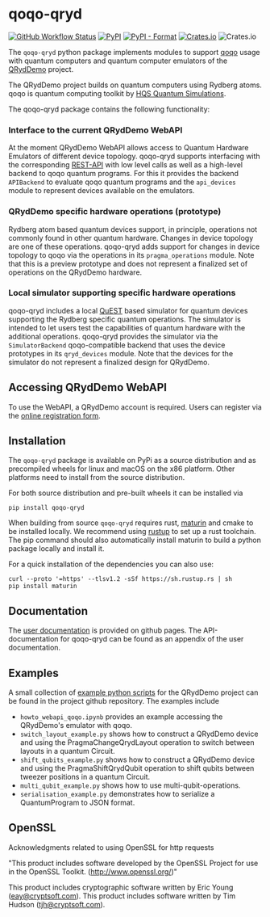 # qoqo-qryd

[![GitHub Workflow Status](https://github.com/HQSquantumsimulations/qoqo_qryd/workflows/ci_tests_main/badge.svg)](https://github.com/HQSquantumsimulations/qoqo-qryd/actions)
[![PyPI](https://img.shields.io/pypi/v/qoqo-qryd)](https://pypi.org/project/qoqo-qryd/)
[![PyPI - Format](https://img.shields.io/pypi/format/qoqo-qryd)](https://pypi.org/project/qoqo-qryd/)
[![Crates.io](https://img.shields.io/crates/v/qoqo-qryd)](https://crates.io/crates/qoqo-qryd)
![Crates.io](https://img.shields.io/crates/l/qoqo-qryd)

The `qoqo-qryd` python package implements modules to support [qoqo](https://github.com/HQSquantumsimulations/qoqo) usage with quantum computers and quantum computer emulators of the [QRydDemo](https://thequantumlaend.de/qryddemo/) project.

The QRydDemo project builds on quantum computers using Rydberg atoms.
qoqo is quantum computing toolkit by [HQS Quantum Simulations](https://quantumsimulations.de).

The qoqo-qryd package contains the following functionality:

### Interface to the current QRydDemo WebAPI

At the moment QRydDemo WebAPI allows access to Quantum Hardware Emulators of different device topology. qoqo-qryd supports interfacing with the corresponding [REST-API](https://api.qryddemo.itp3.uni-stuttgart.de/docs) with low level calls as well as a high-level backend to qoqo quantum programs. For this it provides the backend `APIBackend` to evaluate qoqo quantum programs and the `api_devices` module to represent devices available on the emulators.

### QRydDemo specific hardware operations (prototype)

Rydberg atom based quantum devices support, in principle, operations not commonly found in other quantum hardware. Changes in device topology are one of these operations. qoqo-qryd adds support for changes in device topology to qoqo via the operations in its `pragma_operations` module.
Note that this is a preview prototype and does not represent a finalized set of operations on the QRydDemo hardware.

### Local simulator supporting specific hardware operations

qoqo-qryd includes a local [QuEST](https://github.com/QuEST-Kit/QuEST) based simulator for quantum devices supporting the Rydberg specific quantum operations. The simulator is intended to let users test the capabilities of quantum hardware with the additional operations.
qoqo-qryd provides the simulator via the `SimulatorBackend` qoqo-compatible backend that uses the device prototypes in its `qryd_devices` module.
Note that the devices for the simulator do not represent a finalized design for QRydDemo.

## Accessing QRydDemo WebAPI

To use the WebAPI, a QRydDemo account is required. Users can register via the [online registration form](https://thequantumlaend.de/get-access/).

## Installation

The `qoqo-qryd` package is available on PyPi as a source distribution and as precompiled wheels for linux and macOS on the x86 platform. Other platforms need to install from the source distribution.

For both source distribution and pre-built wheels it can be installed via

```shell
pip install qoqo-qryd
```

When building from source `qoqo-qryd` requires rust, [maturin](https://github.com/PyO3/maturin) and cmake to be installed locally. We recommend using [rustup](https://rustup.rs) to set up a rust toolchain. The pip command should also automatically install maturin to build a python package locally and install it.

For a quick installation of the dependencies you can also use:

```shell
curl --proto '=https' --tlsv1.2 -sSf https://sh.rustup.rs | sh
pip install maturin
```

## Documentation

The [user documentation](https://hqsquantumsimulations.github.io/qoqo_qryd/) is provided on github pages.
The API-documentation for qoqo-qryd can be found as an appendix of the user documentation.

## Examples

A small collection of [example python scripts](https://github.com/HQSquantumsimulations/qoqo_qryd/tree/main/qoqo-qryd/examples) for the QRydDemo project can be found in the project github repository. The examples include

* `howto_webapi_qoqo.ipynb` provides an example accessing the QRydDemo's emulator with qoqo.
* `switch_layout_example.py` shows how to construct a QRydDemo device and using the PragmaChangeQrydLayout operation to switch between layouts in a quantum Circuit.
* `shift_qubits_example.py` shows how to construct a QRydDemo device and using the PragmaShiftQrydQubit operation to shift qubits between tweezer positions in a quantum Circuit.
* `multi_qubit_example.py` shows how to use multi-qubit-operations.
* `serialisation_example.py` demonstrates how to serialize a QuantumProgram to JSON format.

## OpenSSL

Acknowledgments related to using OpenSSL for http requests

"This product includes software developed by the OpenSSL Project
for use in the OpenSSL Toolkit. (http://www.openssl.org/)"

This product includes cryptographic software written by Eric Young
(eay@cryptsoft.com).  This product includes software written by Tim
Hudson (tjh@cryptsoft.com).